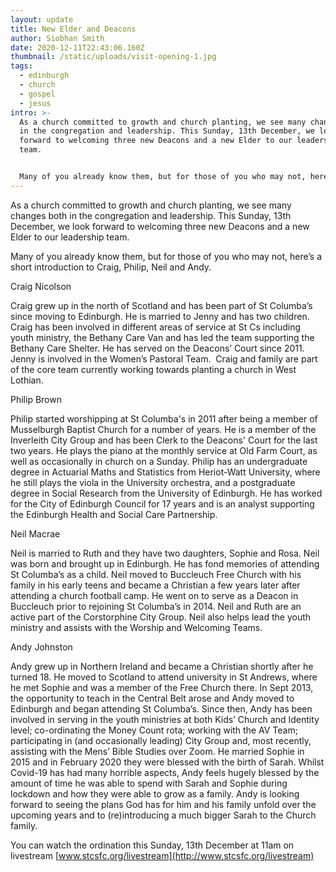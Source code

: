 ```yaml
---
layout: update
title: New Elder and Deacons
author: Siobhan Smith
date: 2020-12-11T22:43:06.160Z
thumbnail: /static/uploads/visit-opening-1.jpg
tags:
  - edinburgh
  - church
  - gospel
  - jesus
intro: >-
  As a church committed to growth and church planting, we see many changes both
  in the congregation and leadership. This Sunday, 13th December, we look
  forward to welcoming three new Deacons and a new Elder to our leadership
  team. 


  Many of you already know them, but for those of you who may not, here’s a short introduction to Craig, Philip, Neil and Andy.
---
```

As a church committed to growth and church planting, we see many changes both in the congregation and leadership. This Sunday, 13th December, we look forward to welcoming three new Deacons and a new Elder to our leadership team. 

Many of you already know them, but for those of you who may not, here’s a short introduction to Craig, Philip, Neil and Andy. 

Craig Nicolson 

Craig grew up in the north of Scotland and has been part of St Columba’s since moving to Edinburgh. He is married to Jenny and has two children. Craig has been involved in different areas of service at St Cs including youth ministry, the Bethany Care Van and has led the team supporting the Bethany Care Shelter. He has served on the Deacons’ Court since 2011. Jenny is involved in the Women’s Pastoral Team.  Craig and family are part of the core team currently working towards planting a church in West Lothian. 

Philip Brown

Philip started worshipping at St Columba's in 2011 after being a member of Musselburgh Baptist Church for a number of years. He is a member of the Inverleith City Group and has been Clerk to the Deacons' Court for the last two years. He plays the piano at the monthly service at Old Farm Court, as well as occasionally in church on a Sunday. Philip has an undergraduate degree in Actuarial Maths and Statistics from Heriot-Watt University, where he still plays the viola in the University orchestra, and a postgraduate degree in Social Research from the University of Edinburgh. He has worked for the City of Edinburgh Council for 17 years and is an analyst supporting the Edinburgh Health and Social Care Partnership.

Neil Macrae

Neil is married to Ruth and they have two daughters, Sophie and Rosa. Neil was born and brought up in Edinburgh. He has fond memories of attending St Columba’s as a child. Neil moved to Buccleuch Free Church with his family in his early teens and became a Christian a few years later after attending a church football camp. He went on to serve as a Deacon in Buccleuch prior to rejoining St Columba’s in 2014. Neil and Ruth are an active part of the Corstorphine City Group. Neil also helps lead the youth ministry and assists with the Worship and Welcoming Teams.

Andy Johnston 

Andy grew up in Northern Ireland and became a Christian shortly after he turned 18. He moved to Scotland to attend university in St Andrews, where he met Sophie and was a member of the Free Church there. In Sept 2013, the opportunity to teach in the Central Belt arose and Andy moved to Edinburgh and began attending St Columba’s. Since then, Andy has been involved in serving in the youth ministries at both Kids’ Church and Identity level; co-ordinating the Money Count rota; working with the AV Team; participating in (and occasionally leading) City Group and, most recently, assisting with the Mens’ Bible Studies over Zoom. He married Sophie in 2015 and in February 2020 they were blessed with the birth of Sarah. Whilst Covid-19 has had many horrible aspects, Andy feels hugely blessed by the amount of time he was able to spend with Sarah and Sophie during lockdown and how they were able to grow as a family. Andy is looking forward to seeing the plans God has for him and his family unfold over the upcoming years and to (re)introducing a much bigger Sarah to the Church family.

You can watch the ordination this Sunday, 13th December at 11am on livestream [www.stcsfc.org/livestream](http://www.stcsfc.org/livestream)